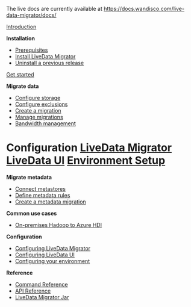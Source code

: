 The live docs are currently available at https://docs.wandisco.com/live-data-migrator/docs/

[Introduction](about.md)

**Installation**
* [Prerequisites](prereqs.md)
* [Install LiveData Migrator](installation.md)
* [Uninstall a previous release](uninstall.md)

[Get started](get-started.md)

**Migrate data**
* [Configure storage](configure-storage.md)
* [Configure exclusions](configure-exclusions.md)
* [Create a migration](create-migration.md)
* [Manage migrations](manage-migrations.md)
* [Bandwidth management](manage-bandwidth.md)

**Configuration**
[LiveData Migrator](configuration-ldm.md)
[LiveData UI](configuration-ui.md)
[Environment Setup](configuration-env.md)
=======
**Migrate metadata**
* [Connect metastores](connect-metastores.md)
* [Define metadata rules](define-metadata-rules.md)
* [Create a metadata migration](migrate-metadata.md)

**Common use cases**
* [On-premises Hadoop to Azure HDI](uc-on-prem-hadoop-hdi.md)

**Configuration**

* [Configuring LiveData Migrator](configuration-ldm.md)
* [Configuring LiveData UI](configuration-ui.md)
* [Configuring your environment](configuration-metadata.md)

**Reference**

* [Command Reference](command-reference.md)
* [API Reference](api-reference.md)
* [LiveData Migrator Jar](jar.md)
